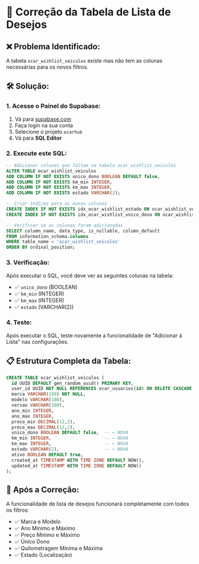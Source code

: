 # 🔧 Correção da Tabela de Lista de Desejos

## ❌ **Problema Identificado:**
A tabela `ocar_wishlist_veiculos` existe mas não tem as colunas necessárias para os novos filtros.

## 🛠️ **Solução:**

### **1. Acesse o Painel do Supabase:**
1. Vá para [supabase.com](https://supabase.com)
2. Faça login na sua conta
3. Selecione o projeto `ocarhub`
4. Vá para **SQL Editor**

### **2. Execute este SQL:**

```sql
-- Adicionar colunas que faltam na tabela ocar_wishlist_veiculos
ALTER TABLE ocar_wishlist_veiculos 
ADD COLUMN IF NOT EXISTS unico_dono BOOLEAN DEFAULT false,
ADD COLUMN IF NOT EXISTS km_min INTEGER,
ADD COLUMN IF NOT EXISTS km_max INTEGER,
ADD COLUMN IF NOT EXISTS estado VARCHAR(2);

-- Criar índices para as novas colunas
CREATE INDEX IF NOT EXISTS idx_ocar_wishlist_estado ON ocar_wishlist_veiculos(estado);
CREATE INDEX IF NOT EXISTS idx_ocar_wishlist_unico_dono ON ocar_wishlist_veiculos(unico_dono);

-- Verificar se as colunas foram adicionadas
SELECT column_name, data_type, is_nullable, column_default
FROM information_schema.columns 
WHERE table_name = 'ocar_wishlist_veiculos' 
ORDER BY ordinal_position;
```

### **3. Verificação:**
Após executar o SQL, você deve ver as seguintes colunas na tabela:
- ✅ `unico_dono` (BOOLEAN)
- ✅ `km_min` (INTEGER)
- ✅ `km_max` (INTEGER)
- ✅ `estado` (VARCHAR(2))

### **4. Teste:**
Após executar o SQL, teste novamente a funcionalidade de "Adicionar à Lista" nas configurações.

## 📋 **Estrutura Completa da Tabela:**

```sql
CREATE TABLE ocar_wishlist_veiculos (
  id UUID DEFAULT gen_random_uuid() PRIMARY KEY,
  user_id UUID NOT NULL REFERENCES ocar_usuarios(id) ON DELETE CASCADE,
  marca VARCHAR(100) NOT NULL,
  modelo VARCHAR(100),
  versao VARCHAR(100),
  ano_min INTEGER,
  ano_max INTEGER,
  preco_min DECIMAL(12,2),
  preco_max DECIMAL(12,2),
  unico_dono BOOLEAN DEFAULT false,  -- ← NOVA
  km_min INTEGER,                    -- ← NOVA
  km_max INTEGER,                    -- ← NOVA
  estado VARCHAR(2),                 -- ← NOVA
  ativo BOOLEAN DEFAULT true,
  created_at TIMESTAMP WITH TIME ZONE DEFAULT NOW(),
  updated_at TIMESTAMP WITH TIME ZONE DEFAULT NOW()
);
```

## 🚀 **Após a Correção:**
A funcionalidade de lista de desejos funcionará completamente com todos os filtros:
- ✅ Marca e Modelo
- ✅ Ano Mínimo e Máximo
- ✅ Preço Mínimo e Máximo
- ✅ Único Dono
- ✅ Quilometragem Mínima e Máxima
- ✅ Estado (Localização)
